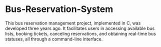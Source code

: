 # Bus-Reservation-System
This bus reservation management project, implemented in C, was developed three years ago. It facilitates users in accessing available bus lists, booking tickets, canceling reservations, and obtaining real-time bus statuses, all through a command-line interface.
